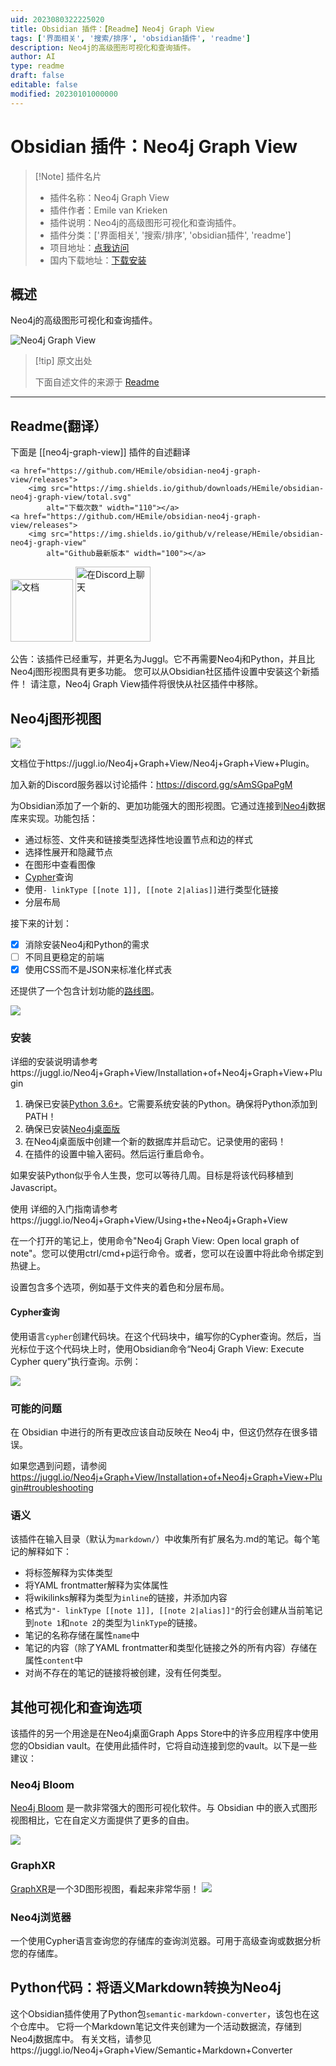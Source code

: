 ```yaml
---
uid: 2023080322225020
title: Obsidian 插件：【Readme】Neo4j Graph View
tags: ['界面相关', '搜索/排序', 'obsidian插件', 'readme']
description: Neo4j的高级图形可视化和查询插件。
author: AI
type: readme
draft: false
editable: false
modified: 20230101000000
---
```


# Obsidian 插件：Neo4j Graph View

> [!Note] 插件名片
> - 插件名称：Neo4j Graph View
> - 插件作者：Emile van Krieken
> - 插件说明：Neo4j的高级图形可视化和查询插件。
> - 插件分类：['界面相关', '搜索/排序', 'obsidian插件', 'readme']
> - 项目地址：[点我访问](https://github.com/HEmile/obsidian-neo4j-graph-view)
> - 国内下载地址：[下载安装](https://pkmer.cn/products/plugin/pluginMarket/?neo4j-graph-view)

## 概述

Neo4j的高级图形可视化和查询插件。

![Neo4j Graph View](https://cdn.pkmer.cn/covers/neo4j-graph-view.png!pkmer)

> [!tip] 原文出处
> 
>下面自述文件的来源于 [Readme](https://ghproxy.net/https://raw.githubusercontent.com/HEmile/obsidian-neo4j-graph-view/main/README.md)
> 

---

## Readme(翻译）

下面是 [[neo4j-graph-view]] 插件的自述翻译


<p align="left">
    
    <a href="https://github.com/HEmile/obsidian-neo4j-graph-view/releases">
        <img src="https://img.shields.io/github/downloads/HEmile/obsidian-neo4j-graph-view/total.svg"
            alt="下载次数" width="110"></a> 
    <a href="https://github.com/HEmile/obsidian-neo4j-graph-view/releases">
        <img src="https://img.shields.io/github/v/release/HEmile/obsidian-neo4j-graph-view"
            alt="Github最新版本" width="100"></a>
   <a href="https://juggl.io/Neo4j+Graph+View/Neo4j+Graph+View+Plugin">
        <img src="https://img.shields.io/badge/docs-Obsidian-blue"
            alt="文档" width="100"></a>
    <a href="https://discord.gg/sAmSGpaPgM">
        <img src="https://img.shields.io/discord/794500624163143720?logo=discord"
            alt="在Discord上聊天" width="120"></a>
</p>

公告：该插件已经重写，并更名为Juggl。它不再需要Neo4j和Python，并且比Neo4j图形视图具有更多功能。
您可以从Obsidian社区插件设置中安装这个新插件！
请注意，Neo4j Graph View插件将很快从社区插件中移除。
## Neo4j图形视图
![](https://raw.githubusercontent.com/HEmile/obsidian-neo4j-graph-view/main/neo4j-graph-view/resources/styled_screenshot.png)

文档位于https://juggl.io/Neo4j+Graph+View/Neo4j+Graph+View+Plugin。

加入新的Discord服务器以讨论插件：https://discord.gg/sAmSGpaPgM

为Obsidian添加了一个新的、更加功能强大的图形视图。它通过连接到[Neo4j](https://neo4j.com/)数据库来实现。功能包括：
- 通过标签、文件夹和链接类型选择性地设置节点和边的样式
- 选择性展开和隐藏节点
- 在图形中查看图像
- [Cypher](https://neo4j.com/developer/cypher/)查询
- 使用`- linkType [[note 1]], [[note 2|alias]]`进行类型化链接
- 分层布局

接下来的计划：
- [x] 消除安装Neo4j和Python的需求
- [ ] 不同且更稳定的前端
- [x] 使用CSS而不是JSON来标准化样式表

还提供了一个包含计划功能的[路线图](https://juggl.io/Roadmap)。

![](https://raw.githubusercontent.com/HEmile/obsidian-neo4j-graph-view/main/neo4j-graph-view/resources/obsidian%20neo4j%20plugin.gif)

### 安装
详细的安装说明请参考https://juggl.io/Neo4j+Graph+View/Installation+of+Neo4j+Graph+View+Plugin
1. 确保已安装[Python 3.6+](https://www.python.org/downloads/)。它需要系统安装的Python。确保将Python添加到PATH！
2. 确保已安装[Neo4j桌面版](https://neo4j.com/download/)
4. 在Neo4j桌面版中创建一个新的数据库并启动它。记录使用的密码！
5. 在插件的设置中输入密码。然后运行重启命令。

如果安装Python似乎令人生畏，您可以等待几周。目标是将该代码移植到Javascript。

使用
详细的入门指南请参考https://juggl.io/Neo4j+Graph+View/Using+the+Neo4j+Graph+View

在一个打开的笔记上，使用命令"Neo4j Graph View: Open local graph of note"。您可以使用ctrl/cmd+p运行命令。或者，您可以在设置中将此命令绑定到热键上。

设置包含多个选项，例如基于文件夹的着色和分层布局。

#### Cypher查询
使用语言`cypher`创建代码块。在这个代码块中，编写你的Cypher查询。然后，当光标位于这个代码块上时，使用Obsidian命令“Neo4j Graph View: Execute Cypher query”执行查询。示例：

![](https://raw.githubusercontent.com/HEmile/obsidian-neo4j-graph-view/main/neo4j-graph-view/resources/cypher_querying.png)

### 可能的问题
在 Obsidian 中进行的所有更改应该自动反映在 Neo4j 中，但这仍然存在很多错误。

如果您遇到问题，请参阅 https://juggl.io/Neo4j+Graph+View/Installation+of+Neo4j+Graph+View+Plugin#troubleshooting

### 语义
该插件在输入目录（默认为`markdown/`）中收集所有扩展名为.md的笔记。每个笔记的解释如下：
- 将标签解释为实体类型
- 将YAML frontmatter解释为实体属性
- 将wikilinks解释为类型为`inline`的链接，并添加内容
- 格式为`"- linkType [[note 1]], [[note 2|alias]]"`的行会创建从当前笔记到`note 1`和`note 2`的类型为`linkType`的链接。
- 笔记的名称存储在属性`name`中
- 笔记的内容（除了YAML frontmatter和类型化链接之外的所有内容）存储在属性`content`中
- 对尚不存在的笔记的链接将被创建，没有任何类型。

## 其他可视化和查询选项
该插件的另一个用途是在Neo4j桌面Graph Apps Store中的许多应用程序中使用您的Obsidian vault。在使用此插件时，它将自动连接到您的vault。以下是一些建议：

### Neo4j Bloom
[Neo4j Bloom](https://neo4j.com/product/bloom/) 是一款非常强大的图形可视化软件。与 Obsidian 中的嵌入式图形视图相比，它在自定义方面提供了更多的自由。

![](https://raw.githubusercontent.com/HEmile/obsidian-neo4j-graph-view/main/neo4j-graph-view/resources/bloom_screenshot.jpg)

### GraphXR
[GraphXR](https://www.kineviz.com/)是一个3D图形视图，看起来非常华丽！
![](https://raw.githubusercontent.com/HEmile/obsidian-neo4j-graph-view/main/neo4j-graph-view/resources/graphxr.gif)

### Neo4j浏览器
一个使用Cypher语言查询您的存储库的查询浏览器。可用于高级查询或数据分析您的存储库。

## Python代码：将语义Markdown转换为Neo4j
这个Obsidian插件使用了Python包`semantic-markdown-converter`，该包也在这个仓库中。
它将一个Markdown笔记文件夹创建为一个活动数据流，存储到Neo4j数据库中。
有关文档，请参见https://juggl.io/Neo4j+Graph+View/Semantic+Markdown+Converter



